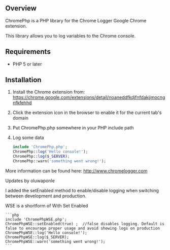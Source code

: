 ## Overview
ChromePhp is a PHP library for the Chrome Logger Google Chrome extension.

This library allows you to log variables to the Chrome console.

## Requirements
- PHP 5 or later

## Installation
1. Install the Chrome extension from: https://chrome.google.com/extensions/detail/noaneddfkdjfnfdakjjmocngnfkfehhd
2. Click the extension icon in the browser to enable it for the current tab's domain
3. Put ChromePhp.php somewhere in your PHP include path
4. Log some data

    ```php
    include 'ChromePhp.php';
    ChromePhp::log('Hello console!');
    ChromePhp::log($_SERVER);
    ChromePhp::warn('something went wrong!');
    ```

More information can be found here:
http://www.chromelogger.com


Updates by oluwaponle

I added the setEnabled method to enable/disable logging when switching between development and production.

WSE is a shortform of With Set Enabled

    ```php
    include 'ChromePhpWSE.php';
    ChromePhpWSE::setEnabled(true) ;  //false disables logging. Default is false to encourage proper usage and avoid showing logs on production
    ChromePhpWSE::log('Hello console!');
    ChromePhpWSE::log($_SERVER);
    ChromePhpWSE::warn('something went wrong!');
    ```
